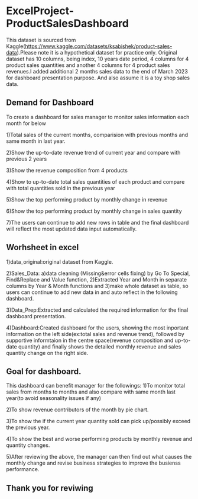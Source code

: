 # ExcelProject-ProductSalesDashboard

This dataset is sourced from Kaggle(https://www.kaggle.com/datasets/ksabishek/product-sales-data).Please note it is a hypothetical dataset for practice only. 
Original dataset has 10 columns, being index, 10 years date period, 4 columns for 4 product sales quantities and another 4 columns for 4 product sales revenues.I added additional 2 months sales data to the end of March 2023 for dashboard presentation purpose. And also assume it is a toy shop sales data.

## Demand for Dashboard
To create a dashboard for sales manager to monitor sales information each month for below

1)Total sales of the current months, comparision with previous months and same month in last year.

2)Show the up-to-date revenue trend of current year and compare with previous 2 years 

3)Show the revenue composition from 4 products 

4)Show to up-to-date total sales quantities of each product and compare with total quantities sold in the previous year

5)Show the top performing product by monthly change in revenue 

6)Show the top performing product by monthly change in sales quantity

7)The users can continue to add new rows in table and the final dashboard will reflect the most updated data input automatically.

## Worhsheet in excel
1)data_original:original dataset from Kaggle. 

2)Sales_Data: a)data cleaning (Missing&error cells fixing) by Go To Special, Find&Replace and Value function, 2)Extracted Year and Month in separate columns by Year & Month functions and 3)make whole dataset as table, so users can continue to add new data in and auto reflect in the following dashboard.

3)Data_Prep:Extracted and calculated the required information for the final dashboard presentation. 

4)Dashboard:Created dashboard for the users, showing the most inportant information on the left side(ex:total sales and revenue trend), followed by supportive informtaion in the centre space(revenue composition and up-to-date quantity) and finally shows the detailed monthly revenue and sales quantity change on the right side. 

## Goal for dashboard.
This dashboard can benefit manager for the followings:
1)To monitor total sales from months to months and also compare with same month last year(to avoid seasonality issues if any)

2)To show revenue contributors of the month by pie chart.

3)To show the if the current year quantity sold can pick up/possibly exceed the previous year. 

4)To show the best and worse performing products by monthly revenue and quantity changes.

5)After reviewing the above, the manager can then find out what causes the monthly change and revise business strategies to improve the busienss performance.

## Thank you for reviwing 
